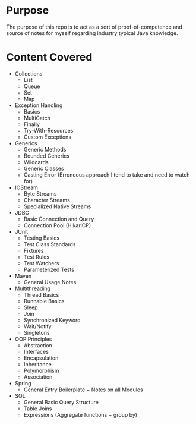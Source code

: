 # Purpose
The purpose of this repo is to act as a sort of proof-of-competence and source of notes for myself regarding industry typical Java knowledge.
# Content Covered
- Collections
  - List
  - Queue
  - Set
  - Map
- Exception Handling
  - Basics
  - MultiCatch
  - Finally
  - Try-With-Resources
  - Custom Exceptions
- Generics
  - Generic Methods
  - Bounded Generics
  - Wildcards
  - Generic Classes
  - Casting Error (Erroneous approach I tend to take and need to watch for)
- IOStream
  - Byte Streams
  - Character Streams
  - Specialized Native Streams
- JDBC
  - Basic Connection and Query
  - Connection Pool (HikariCP)
- JUnit
  - Testing Basics
  - Test Class Standards
  - Fixtures
  - Test Rules
  - Test Watchers
  - Parameterized Tests
- Maven
  - General Usage Notes
- Multithreading
  - Thread Basics
  - Runnable Basics
  - Sleep
  - Join
  - Synchronized Keyword
  - Wait/Notify
  - Singletons
- OOP Principles
  - Abstraction
  - Interfaces
  - Encapsulation
  - Inheritance
  - Polymorphism
  - Association
- Spring
  - General Entry Boilerplate + Notes on all Modules
- SQL
  - General Basic Query Structure
  - Table Joins
  - Expressions (Aggregate functions + group by)
